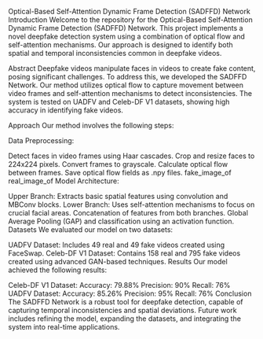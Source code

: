 Optical-Based Self-Attention Dynamic Frame Detection (SADFFD) Network
Introduction
Welcome to the repository for the Optical-Based Self-Attention Dynamic Frame Detection (SADFFD) Network. This project implements a novel deepfake detection system using a combination of optical flow and self-attention mechanisms. Our approach is designed to identify both spatial and temporal inconsistencies common in deepfake videos.

Abstract
Deepfake videos manipulate faces in videos to create fake content, posing significant challenges. To address this, we developed the SADFFD Network. Our method utilizes optical flow to capture movement between video frames and self-attention mechanisms to detect inconsistencies. The system is tested on UADFV and Celeb-DF V1 datasets, showing high accuracy in identifying fake videos.

Approach
Our method involves the following steps:

Data Preprocessing:

Detect faces in video frames using Haar cascades.
Crop and resize faces to 224x224 pixels.
Convert frames to grayscale.
Calculate optical flow between frames.
Save optical flow fields as .npy files. fake_image_of real_image_of
Model Architecture:

Upper Branch: Extracts basic spatial features using convolution and MBConv blocks.
Lower Branch: Uses self-attention mechanisms to focus on crucial facial areas.
Concatenation of features from both branches.
Global Average Pooling (GAP) and classification using an activation function.
Datasets
We evaluated our model on two datasets:

UADFV Dataset: Includes 49 real and 49 fake videos created using FaceSwap.
Celeb-DF V1 Dataset: Contains 158 real and 795 fake videos created using advanced GAN-based techniques.
Results
Our model achieved the following results:

Celeb-DF V1 Dataset:
Accuracy: 79.88%
Precision: 90%
Recall: 76%
UADFV Dataset:
Accuracy: 85.26%
Precision: 95%
Recall: 76%
Conclusion
The SADFFD Network is a robust tool for deepfake detection, capable of capturing temporal inconsistencies and spatial deviations. Future work includes refining the model, expanding the datasets, and integrating the system into real-time applications.
